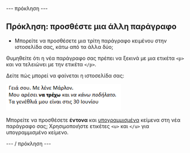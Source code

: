 \--- πρόκληση \---

## Πρόκληση: προσθέστε μια άλλη παράγραφο

- Μπορείτε να προσθέσετε μια τρίτη παράγραφο κειμένου στην ιστοσελίδα σας, κάτω από τα άλλα δύο;

Θυμηθείτε ότι η νέα παράγραφο σας πρέπει να ξεκινά με μια ετικέτα `<p>` και να τελειώνει με την ετικέτα `</p>`.

Δείτε πώς μπορεί να φαίνεται η ιστοσελίδα σας:

![screenshot](images/birthday-paragraph.png)

Μπορείτε να προσθέσετε **έντονα** και <u>υπογραμμισμένα</u> κείμενα στη νέα παράγραφο σας; Χρησιμοποιήστε ετικέτες `<u>` και `</u>` για υπογραμμισμένο κείμενο.

\--- / πρόκληση \---